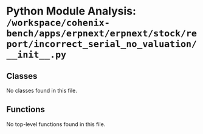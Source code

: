 # Python Module Analysis: `/workspace/cohenix-bench/apps/erpnext/erpnext/stock/report/incorrect_serial_no_valuation/__init__.py`

## Classes

No classes found in this file.


## Functions

No top-level functions found in this file.
